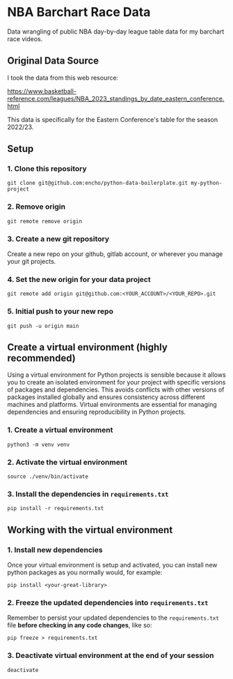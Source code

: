 # NBA Barchart Race Data

Data wrangling of public NBA day-by-day league table data for my barchart race videos.

## Original Data Source

I took the data from this web resource:

https://www.basketball-reference.com/leagues/NBA_2023_standings_by_date_eastern_conference.html

This data is specifically for the Eastern Conference's table for the season 2022/23.

## Setup

### 1. Clone this repository

```
git clone git@github.com:encho/python-data-boilerplate.git my-python-project
```

### 2. Remove origin

```
git remote remove origin
```

### 3. Create a new git repository

Create a new repo on your github, gitlab account, or wherever you manage your git projects.

### 4. Set the new origin for your data project

```
git remote add origin git@github.com:<YOUR_ACCOUNT>/<YOUR_REPO>.git
```

### 5. Initial push to your new repo

```
git push -u origin main
```

## Create a virtual environment (highly recommended)

Using a virtual environment for Python projects is sensible because it allows you to create an isolated environment for your project with specific versions of packages and dependencies. This avoids conflicts with other versions of packages installed globally and ensures consistency across different machines and platforms. Virtual environments are essential for managing dependencies and ensuring reproducibility in Python projects.

### 1. Create a virtual environment

```
python3 -m venv venv
```

### 2. Activate the virtual environment

```
source ./venv/bin/activate
```

### 3. Install the dependencies in `requirements.txt`

```
pip install -r requirements.txt
```

## Working with the virtual environment

### 1. Install new dependencies

Once your virtual environment is setup and activated, you can install new python packages as you normally would, for example:

```
pip install <your-great-library>
```

### 2. Freeze the updated dependencies into `requirements.txt`

Remember to persist your updated dependencies to the `requirements.txt` file **before checking in any code changes**, like so:

```
pip freeze > requirements.txt
```

### 3. Deactivate virtual environment at the end of your session

```
deactivate
```
